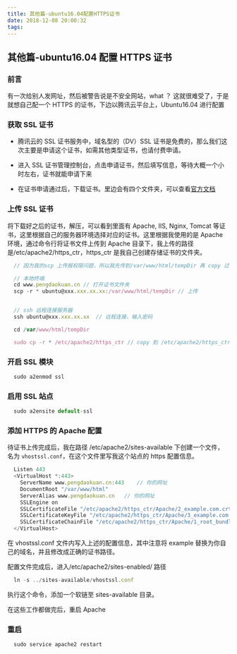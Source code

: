 ```yaml
---
title: 其他篇-ubuntu16.04配置HTTPS证书
date: 2018-12-08 20:00:32
tags:
---
```


## 其他篇-ubuntu16.04 配置 HTTPS 证书

### 前言

有一次给别人发网址，然后被警告说是不安全网站，what ？ 这就很难受了，于是就想自己配一个 HTTPS 的证书，下边以腾讯云平台上，Ubuntu16.04 进行配置

### 获取 SSL 证书

- 腾讯云的 SSL 证书服务中，域名型的（DV）SSL 证书是免费的，那么我们这次主要是申请这个证书，如需其他类型证书，也请付费申请。

- 进入 SSL 证书管理控制台，点击申请证书，然后填写信息，等待大概一个小时左右，证书就能申请下来

- 在证书申请通过后，下载证书。里边会有四个文件夹，可以查看[官方文档](https://cloud.tencent.com/document/product/400/4143#1.-apache-2.x-.E8.AF.81.E4.B9.A6.E9.83.A8.E7.BD.B2)

### 上传 SSL 证书

将下载好之后的证书，解压，可以看到里面有 Apache, IIS, Nginx, Tomcat 等证书，这里根据自己的服务器环境选择对应的证书。这里根据我使用的是 Apache 环境，通过命令行将证书文件上传到 Apache 目录下，我上传的路径是/etc/apache2/https_ctr，https_ctr 是我自己创建存储证书的文件夹。

```javascript
  // 因为我的scp 上传报权限问题，所以我先传到/var/www/html/tempDir 再 copy 过去

  // 本地终端
  cd www.pengdaokuan.cn // 打开证书文件夹
  scp -r * ubuntu@xxx.xxx.xx.xx:/var/www/html/tempDir // 上传


  // ssh 远程连接服务器
  ssh ubuntu@xxx.xxx.xx.xx  // 远程连接，输入密码

  cd /var/www/html/tempDir

  sudo cp -r * /etc/apache2/https_ctr // copy 到 /etc/apache2/https_ctr 文件夹下

```

### 开启 SSL 模块

```javascript
  sudo a2enmod ssl
```

### 启用 SSL 站点

```javascript
  sudo a2ensite default-ssl
```

### 添加 HTTPS 的 Apache 配置

待证书上传完成后，我在路径 /etc/apache2/sites-available 下创建一个文件，名为 `vhostssl.conf`，在这个文件里写我这个站点的 https 配置信息。

```javascript
  Listen 443
  <VirtualHost *:443>
    ServerName www.pengdaokuan.cn:443    // 你的网址
    DocumentRoot "/var/www/html"
    ServerAlias www.pengdaokuan.cn   // 你的网址
    SSLEngine on
    SSLCertificateFile "/etc/apache2/https_ctr/Apache/2_example.com.crt"
    SSLCertificateKeyFile "/etc/apache2/https_ctr/Apache/3_example.com.key"
    SSLCertificateChainFile "/etc/apache2/https_ctr/Apache/1_root_bundle.crt"
  </VirtualHost>
```

在 vhostssl.conf 文件内写入上述的配置信息，其中注意将 example 替换为你自己的域名，并且修改成正确的证书路径。

配置文件完成后，进入/etc/apache2/sites-enabled/ 路径

```javascript
  ln -s ../sites-available/vhostssl.conf
```

执行这个命令，添加一个软链至 sites-available 目录。

在这些工作都做完后，重启 Apache

### 重启

```javascript
  sudo service apache2 restart
```

